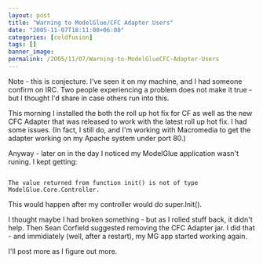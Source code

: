 ```yaml
---
layout: post
title: "Warning to ModelGlue/CFC Adapter Users"
date: "2005-11-07T18:11:00+06:00"
categories: [coldfusion]
tags: []
banner_image: 
permalink: /2005/11/07/Warning-to-ModelGlueCFC-Adapter-Users
---
```


Note - this is conjecture. I've seen it on my machine, and I had someone confirm on IRC. Two people experiencing a problem does not make it true - but I thought I'd share in case others run into this.

This morning I installed the both the roll up hot fix for CF as well as the new CFC Adapter that was released to work with the latest roll up hot fix. I had some issues. (In fact, I still do, and I'm working with Macromedia to get the adapter working on my Apache system under port 80.)

Anyway - later on in the day I noticed my ModelGlue application wasn't runing. I kept getting:

<code>
The value returned from function init() is not of type ModelGlue.Core.Controller.
</code>

This would happen after my controller would do super.Init().

I thought maybe I had broken something - but as I rolled stuff back, it didn't help. Then Sean Corfield suggested removing the CFC Adapter jar. I did that - and immidiately (well, after a restart), my MG app started working again.

I'll post more as I figure out more.